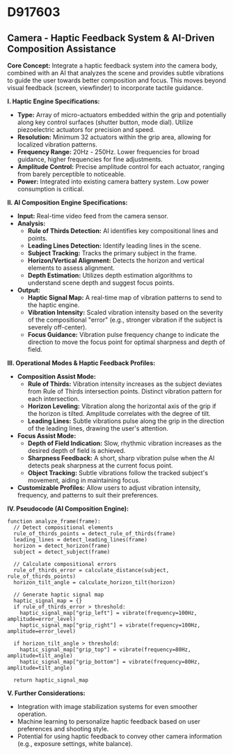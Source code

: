 # D917603

## Camera - Haptic Feedback System & AI-Driven Composition Assistance

**Core Concept:** Integrate a haptic feedback system *into* the camera body, combined with an AI that analyzes the scene and provides subtle vibrations to guide the user towards better composition and focus. This moves beyond visual feedback (screen, viewfinder) to incorporate tactile guidance.

**I. Haptic Engine Specifications:**

*   **Type:** Array of micro-actuators embedded within the grip and potentially along key control surfaces (shutter button, mode dial). Utilize piezoelectric actuators for precision and speed.
*   **Resolution:** Minimum 32 actuators within the grip area, allowing for localized vibration patterns.
*   **Frequency Range:** 20Hz - 250Hz.  Lower frequencies for broad guidance, higher frequencies for fine adjustments.
*   **Amplitude Control:**  Precise amplitude control for each actuator, ranging from barely perceptible to noticeable.
*   **Power:** Integrated into existing camera battery system. Low power consumption is critical.

**II. AI Composition Engine Specifications:**

*   **Input:** Real-time video feed from the camera sensor.
*   **Analysis:**
    *   **Rule of Thirds Detection:**  AI identifies key compositional lines and points.
    *   **Leading Lines Detection:** Identify leading lines in the scene.
    *   **Subject Tracking:**  Tracks the primary subject in the frame.
    *   **Horizon/Vertical Alignment:** Detects the horizon and vertical elements to assess alignment.
    *   **Depth Estimation:** Utilizes depth estimation algorithms to understand scene depth and suggest focus points.
*   **Output:**
    *   **Haptic Signal Map:** A real-time map of vibration patterns to send to the haptic engine. 
    *   **Vibration Intensity:**  Scaled vibration intensity based on the severity of the compositional "error" (e.g., stronger vibration if the subject is severely off-center).
    *   **Focus Guidance:** Vibration pulse frequency change to indicate the direction to move the focus point for optimal sharpness and depth of field.

**III. Operational Modes & Haptic Feedback Profiles:**

*   **Composition Assist Mode:**
    *   **Rule of Thirds:** Vibration intensity increases as the subject deviates from Rule of Thirds intersection points. Distinct vibration pattern for each intersection.
    *   **Horizon Leveling:** Vibration along the horizontal axis of the grip if the horizon is tilted. Amplitude correlates with the degree of tilt.
    *   **Leading Lines:** Subtle vibrations pulse along the grip in the direction of the leading lines, drawing the user's attention.
*   **Focus Assist Mode:**
    *   **Depth of Field Indication:** Slow, rhythmic vibration increases as the desired depth of field is achieved.
    *   **Sharpness Feedback:**  A short, sharp vibration pulse when the AI detects peak sharpness at the current focus point. 
    *   **Object Tracking:** Subtle vibrations follow the tracked subject's movement, aiding in maintaining focus.
*   **Customizable Profiles:**  Allow users to adjust vibration intensity, frequency, and patterns to suit their preferences.

**IV. Pseudocode (AI Composition Engine):**

```
function analyze_frame(frame):
  // Detect compositional elements
  rule_of_thirds_points = detect_rule_of_thirds(frame)
  leading_lines = detect_leading_lines(frame)
  horizon = detect_horizon(frame)
  subject = detect_subject(frame)

  // Calculate compositional errors
  rule_of_thirds_error = calculate_distance(subject, rule_of_thirds_points)
  horizon_tilt_angle = calculate_horizon_tilt(horizon)

  // Generate haptic signal map
  haptic_signal_map = {}
  if rule_of_thirds_error > threshold:
    haptic_signal_map["grip_left"] = vibrate(frequency=100Hz, amplitude=error_level)
    haptic_signal_map["grip_right"] = vibrate(frequency=100Hz, amplitude=error_level)

  if horizon_tilt_angle > threshold:
    haptic_signal_map["grip_top"] = vibrate(frequency=80Hz, amplitude=tilt_angle)
    haptic_signal_map["grip_bottom"] = vibrate(frequency=80Hz, amplitude=tilt_angle)

  return haptic_signal_map
```

**V. Further Considerations:**

*   Integration with image stabilization systems for even smoother operation.
*   Machine learning to personalize haptic feedback based on user preferences and shooting style.
*   Potential for using haptic feedback to convey other camera information (e.g., exposure settings, white balance).
